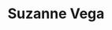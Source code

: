 ---
title: "Suzanne Vega"
summary: "American singer-songwriter, born July 11, 1959 in Santa Monica, California, US. New York City-based since 1962. She is also referred to as the \"Mother of MP3\" as the original acapella version of was used to develop the fine-tuning of the compression codec."
image: "suzanne-vega.jpg"
---